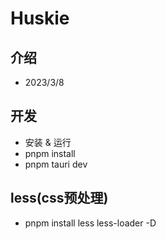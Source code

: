 # Huskie

## 介绍
- 2023/3/8

## 开发
- 安装 & 运行
- pnpm install
- pnpm tauri dev

## less(css预处理)
- pnpm install less less-loader -D